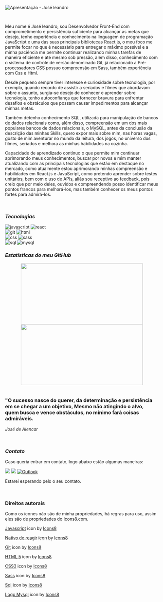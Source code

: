 ![Apresentação - José leandro](https://github.com/Jose-leandro/Jose-leandro/assets/104599482/d7a5cf15-8b94-4af3-94dc-e258e442905c)

<br>

<p> Meu nome é José leandro, sou Desenvolvedor Front-End com comprometimento e persistência suficiente para alcançar as metas que desejo, tenho experiência e conhecimento na linguagem de programação JavaScript e uma das suas principais bibliotecas React.js, o meu foco me permite focar no que é necessário para entregar o máximo possível e a minha paciência me permite continuar realizando minhas tarefas de maneira eficiente e até mesmo sob pressão, além disso, conhecimento com o sistema de controle de versão denominado Git, já relacionado a Pré-processadores CSS possuo compreensão em Sass, também experiência com Css e Html.

Desde pequeno sempre tiver interesse e curiosidade sobre tecnologia, por exemplo, quando recordo de assistir a seriados e filmes que abordavam sobre o assunto, surgia-se desejo de conhecer e aprender sobre tecnologia, tenho autoconfiança que fornecer bravura para enfrentar desafios e obstáculos que possam causar impedimentos para alcançar minhas metas.

Também detenho conhecimento SQL, utilizada para manipulação de bancos de dados relacionais como, além disso, compreensão em um dos mais populares bancos de dados relacionais, o MySQL, antes da conclusão da descrição das minhas Skills, quero expor mais sobre mim, nas horas vagas, gosto de mim aventurar no mundo da leitura, dos jogos, no universo dos filmes, seriados e melhora as minhas habilidades na cozinha.

Capacidade de aprendizado contínuo o que permite mim continuar aprimorando meus conhecimentos, buscar por novos e mim manter atualizando com as principais tecnologias que estão em destaque no mercado, como atualmente estou aprimorando minhas compreensão e habilidades em React.js e JavaScript, como pretendo aprender sobre testes unitários, bem com o uso de APIs, aliás sou receptivo ao feedback, pois creio que por meio deles, ouvidos e compreendendo posso identificar meus pontos francos para melhorá-los, mas também conhecer os meus pontos fortes para admirá-los.
</p>

<br>

### ***Tecnologias***

<div display="flex">
  
![javascript](https://github.com/Jose-leandro/Jose-leandro/assets/104599482/c9720a72-c588-4d71-9241-70ff71f5c3ca)  ![react](https://github.com/Jose-leandro/Jose-leandro/assets/104599482/2b91f515-5d4a-4c39-a7a3-0d76b2c27c99)  <br> ![git](https://github.com/Jose-leandro/Jose-leandro/assets/104599482/c04867a1-8b19-4830-8c6c-839574f21db3) 
![html](https://github.com/Jose-leandro/Jose-leandro/assets/104599482/1fc952e3-2e37-474d-8610-40fe983d104b)
<br>  ![css](https://github.com/Jose-leandro/Jose-leandro/assets/104599482/cd8afbba-6eff-4e28-8483-d3a305dc7a5d)
![sass](https://github.com/Jose-leandro/Jose-leandro/assets/104599482/5050775e-b8c4-46eb-ba68-8f94e8a06063) <br>   ![sql](https://github.com/Jose-leandro/Jose-leandro/assets/104599482/9398b346-10a5-4fb1-968a-a49f7d0284f5)   ![mysql](https://github.com/Jose-leandro/Jose-leandro/assets/104599482/268dea87-a56f-438f-9ba9-8fb9bb073738)
  
</div>

 ### ***Estatísticas do meu GitHub***

<div  align="center">
  
 <img height="200em" width="400em" src="https://github-readme-stats.vercel.app/api?username=Jose-leandro&show_icons=true&border_radius=20px&theme=tokyonight&include_all_commits=true&count_private=true"/>
<img height="200em" font-size="100px" width="400em" src="https://github-readme-stats.vercel.app/api/top-langs/?username=Jose-leandro&layout=donut&langs_count=6&border_radius=20px&theme=tokyonight"/>

</div>

<br>
 
###  <p> "O sucesso nasce do querer, da determinação e persistência em se chegar a um objetivo, Mesmo não atingindo o alvo, quem busca e vence obstáculos, no mínimo fará coisas admiráveis.  </p> 
  
 *<p> José de Alencar </p>*
<br> 

### ***Contato***
  Caso queria entrar em contato, logo abaixo estão algumas maneiras:

<a href="https://www.linkedin.com/in/jos%C3%A9-leandro-do-nascimento/" target="_blank"><img src="https://img.shields.io/badge/-LinkedIn-%230077B5?style=for-the-badge&logo=linkedin&logoColor=white" target="_blank"></a> 
<a href = "mailto:joseleandrodesenvolvedorweb@gmail.com"><img loading="lazy" src="https://img.shields.io/badge/Gmail-D14836?style=for-the-badge&logo=gmail&logoColor=white" target="_blank"></a>
<a href = "mailto:leandrofgleandrojose@outlook.com">![Outlook](https://img.shields.io/badge/Microsoft_Outlook-0078D4?style=for-the-badge&logo=microsoft-outlook&logoColor=white) </a>

Estarei esperando pelo o seu contato.

<br>  

### Direitos autorais

Como os ícones não são de minha propriedades, há regras para uso, assim eles são de propriedades do Icons8.com.
  
<a target="_blank" href="https://icons8.com/icon/PXTY4q2Sq2lG/javascript">Javascript</a> icon by <a target="_blank" href="https://icons8.com">Icons8</a>

<a target="_blank" href="https://icons8.com/icon/123603/nativo-de-reagir">Nativo de reagir</a> icon by <a target="_blank" href="https://icons8.com">Icons8</a>

<a target="_blank" href="https://icons8.com/icon/20906/git">Git</a> icon by <a target="_blank" href="https://icons8.com">Icons8</a>

<a target="_blank" href="https://icons8.com/icon/owWiEaAJmGKK/html-5-is-a-software-solution-stack-that-defines-the-properties-and-behaviors-of-web-page">HTML 5</a> icon by <a target="_blank" href="https://icons8.com">Icons8</a>

<a target="_blank" href="https://icons8.com/icon/7gdY5qNXaKC0/css3">CSS3</a> icon by <a target="_blank" href="https://icons8.com">Icons8</a>

<a target="_blank" href="https://icons8.com/icon/QBqFNfPPB2Kx/sass">Sass</a> icon by <a target="_blank" href="https://icons8.com">Icons8</a>

<a target="_blank" href="https://icons8.com/icon/vAJD4bPPf091/sql">Sql</a> icon by <a target="_blank" href="https://icons8.com">Icons8</a>

<a target="_blank" href="https://icons8.com/icon/9nLaR5KFGjN0/logo-mysql">Logo Mysql</a> icon by <a target="_blank" href="https://icons8.com">Icons8</a>




